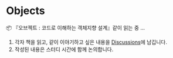 # Objects

📦 『오브젝트 : 코드로 이해하는 객체지향 설계』같이 읽는 중 ...

1. 각자 책을 읽고, 같이 이야기하고 싶은 내용을 [Discussions](https://github.com/We-Are-Studying/Objects/discussions)에 남깁니다.
2. 작성된 내용은 스터디 시간에 함께 논의합니다.
